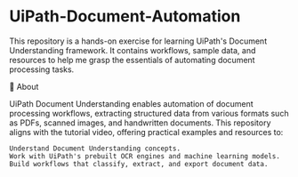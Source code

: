 # UiPath-Document-Automation

This repository is a hands-on exercise for learning UiPath's Document Understanding framework. It contains workflows, sample data, and resources to help me grasp the essentials of automating document processing tasks.

📖 About

UiPath Document Understanding enables automation of document processing workflows, extracting structured data from various formats such as PDFs, scanned images, and handwritten documents. This repository aligns with the tutorial video, offering practical examples and resources to:

    Understand Document Understanding concepts.
    Work with UiPath's prebuilt OCR engines and machine learning models.
    Build workflows that classify, extract, and export document data.
